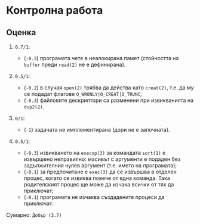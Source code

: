 # Контролна работа

## Оценка

1. `0.7/1`:
    * (`-0.3`) програмата чете в неалокирана памет (стойността на `buffer` преди `read(2)` не е дефинирана).

2. `0.5/1`:
    * (`-0.2`) в случая `open(2)` трябва да действа като `creat(2)`, т.е. да му се подадат флагове `O_WRONLY|O_CREAT|O_TRUNC`;
    * (`-0.3`) файловите дескриптори са разменени при извикванията на `dup2(2)`.

3. `0/1`:
    * (`-1`) задачата не имплементирана (дори не е започната).

4. `0.5/1`:
    * (`-0.3`) извикването на `execvp(3)` за командата `sort(1)` е извършено неправилно: масивът с аргументи е подаден без задължителния нулев аргумент (т.е. името на програмата);
    * (`-0.1`) за предпочитане е `exec(3)` да се извършва в отделен процес, когато се извиква повече от една команда.  Така родителският процес ще може да изчака всички от тях да приключат;
    * (`-0.1`) програмата не изчаква създадените процеси да приключат.

Сумарно: `Добър (3.7)`